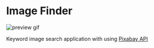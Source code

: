 # Image Finder
![preview gif](https://i.imgur.com/hcn19PWh.gif)

Keyword image search application with using [Pixabay API](https://pixabay.com/api/docs/)
